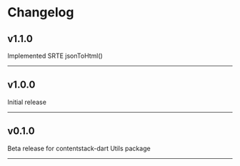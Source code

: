 # Changelog

## v1.1.0

Implemented SRTE jsonToHtml()
___________________

## v1.0.0

Initial release
___________________

## v0.1.0

Beta release for contentstack-dart Utils package
___________________
